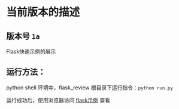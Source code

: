 # 当前版本的描述

## 版本号 `1a`

Flask快速示例的展示

## 运行方法：

python shell 环境中，flask_review 根目录下运行指令：`python run.py`

运行成功后，使用浏览器访问 [flask示例](http://127.0.0.1:5000/) 查看